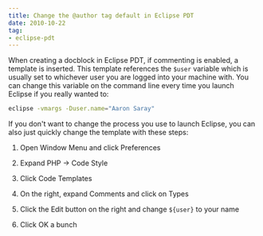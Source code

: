 ```yaml
---
title: Change the @author tag default in Eclipse PDT
date: 2010-10-22
tag:
- eclipse-pdt
---
```

When creating a docblock in Eclipse PDT, if commenting is enabled, a template is inserted.  This template references the `$user` variable which is usually set to whichever user you are logged into your machine with.  You can change this variable on the command line every time you launch Eclipse if you really wanted to:

<!--more-->
    
```bash
eclipse -vmargs -Duser.name="Aaron Saray"
```

If you don't want to change the process you use to launch Eclipse, you can also just quickly change the template with these steps:

  1. Open Window Menu and click Preferences

  2. Expand PHP -> Code Style

  3. Click Code Templates

  4. On the right, expand Comments and click on Types

  5. Click the Edit button on the right and change `${user}` to your name

  6. Click OK a bunch
  